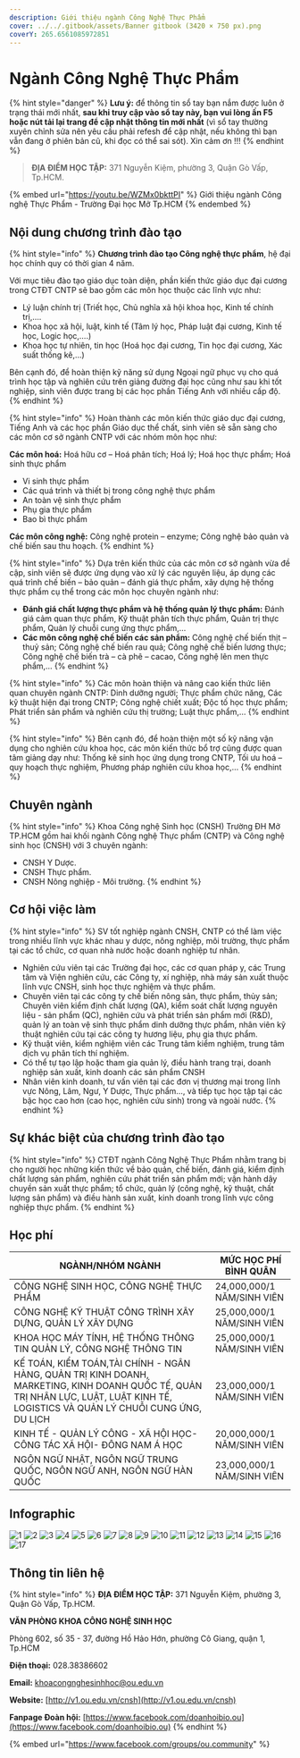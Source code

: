 ```yaml
---
description: Giới thiệu ngành Công Nghệ Thực Phẩm
cover: ../../.gitbook/assets/Banner gitbook (3420 × 750 px).png
coverY: 265.6561085972851
---
```


# Ngành Công Nghệ Thực Phẩm

{% hint style="danger" %}
**Lưu ý:** để thông tin sổ tay bạn nắm được luôn ở trạng thái mới nhất, **sau khi truy cập vào sổ tay này, bạn vui lòng ấn F5 hoặc nút tải lại trang để cập nhật thông tin mới nhất** (vì sổ tay thường xuyên chỉnh sửa nên yêu cầu phải refesh để cập nhật, nếu không thì bạn vẫn đang ở phiên bản cũ, khi đọc có thể sai sót). Xin cảm ơn !!!
{% endhint %}

> **ĐỊA ĐIỂM HỌC TẬP:** 371 Nguyễn Kiệm, phường 3, Quận Gò Vấp, Tp.HCM.

{% embed url="https://youtu.be/WZMx0bkttPI" %}
Giới thiệu ngành Công nghệ Thực Phẩm - Trường Đại học Mở Tp.HCM
{% endembed %}

## Nội dung chương trình đào tạo

{% hint style="info" %}
**Chương trình đào tạo Công nghệ thực phẩm**, hệ đại học chính quy có thời gian 4 năm.

Với mục tiêu đào tạo giáo dục toàn diện, phần kiến thức giáo dục đại cương trong CTĐT CNTP sẽ bao gồm các môn học thuộc các lĩnh vực như:

* Lý luận chính trị (Triết học, Chủ nghĩa xã hội khoa học, Kinh tế chính trị,….
* Khoa học xã hội, luật, kinh tế (Tâm lý học, Pháp luật đại cương, Kinh tế học, Logic học,….)
* Khoa học tự nhiên, tin học (Hoá học đại cương, Tin học đại cương, Xác suất thống kê,…)

Bên cạnh đó, để hoàn thiện kỹ năng sử dụng Ngoại ngữ phục vụ cho quá trình học tập và nghiên cứu trên giảng đường đại học cũng như sau khi tốt nghiệp, sinh viên được trang bị các học phần Tiếng Anh với nhiều cấp độ.
{% endhint %}

{% hint style="info" %}
Hoàn thành các môn kiến thức giáo dục đại cương, Tiếng Anh và các học phần Giáo dục thể chất, sinh viên sẽ sẵn sàng cho các môn cơ sở ngành CNTP với các nhóm môn học như:

**Các môn hoá:** Hoá hữu cơ – Hoá phân tích; Hoá lý; Hoá học thực phẩm; Hoá sinh thực phẩm

* Vi sinh thực phẩm
* Các quá trình và thiết bị trong công nghệ thực phẩm
* An toàn vệ sinh thực phẩm
* Phụ gia thực phẩm
* Bao bì thực phẩm

**Các môn công nghệ:** Công nghệ protein – enzyme; Công nghệ bảo quản và chế biến sau thu hoạch.
{% endhint %}

{% hint style="info" %}
Dựa trên kiến thức của các môn cơ sở ngành vừa đề cập, sinh viên sẽ được ứng dụng vào xử lý các nguyên liệu, áp dụng các quá trình chế biến – bảo quản – đánh giá thực phẩm, xây dựng hệ thống thực phẩm cụ thể trong các môn học chuyên ngành như:

* **Đánh giá chất lượng thực phẩm và hệ thống quản lý thực phẩm:** Đánh giá cảm quan thực phẩm, Kỹ thuật phân tích thực phẩm, Quản trị thực phẩm, Quản lý chuỗi cung ứng thực phẩm,…
* **Các môn công nghệ chế biến các sản phẩm:** Công nghệ chế biến thịt – thuỷ sản; Công nghệ chế biến rau quả; Công nghệ chế biến lương thực; Công nghệ chế biến trà – cà phê – cacao, Công nghệ lên men thực phẩm,…
{% endhint %}

{% hint style="info" %}
Các môn hoàn thiện và nâng cao kiến thức liên quan chuyên ngành CNTP: Dinh dưỡng người; Thực phẩm chức năng, Các kỹ thuật hiện đại trong CNTP; Công nghệ chiết xuất; Độc tố học thực phẩm; Phát triển sản phẩm và nghiên cứu thị trường; Luật thực phẩm,…
{% endhint %}

{% hint style="info" %}
Bên cạnh đó, để hoàn thiện một số kỹ năng vận dụng cho nghiên cứu khoa học, các môn kiến thức bổ trợ cũng được quan tâm giảng dạy như: Thống kê sinh học ứng dụng trong CNTP, Tối ưu hoá – quy hoạch thực nghiệm, Phương pháp nghiên cứu khoa học,…
{% endhint %}

## Chuyên ngành

{% hint style="info" %}
Khoa Công nghệ Sinh học (CNSH) Trường ĐH Mở TP.HCM gồm hai khối ngành Công nghệ Thực phẩm (CNTP) và Công nghệ sinh học (CNSH) với 3 chuyên ngành:

* CNSH Y Dược.
* CNSH Thực phẩm.
* CNSH Nông nghiệp - Môi trường.
{% endhint %}

## Cơ hội việc làm

{% hint style="info" %}
SV tốt nghiệp ngành CNSH, CNTP có thể làm việc trong nhiều lĩnh vực khác nhau y dược, nông nghiệp, môi trường, thực phẩm tại các tổ chức, cơ quan nhà nước hoặc doanh nghiệp tư nhân.

* Nghiên cứu viên tại các Trường đại học, các cơ quan pháp y, các Trung tâm và Viện nghiên cứu, các Công ty, xí nghiệp, nhà máy sản xuất thuộc lĩnh vực CNSH, sinh học thực nghiệm và thực phẩm.
* Chuyên viên tại các công ty chế biến nông sản, thực phẩm, thủy sản; Chuyên viên kiểm định chất lượng (QA), kiểm soát chất lượng nguyên liệu - sản phẩm (QC), nghiên cứu và phát triển sản phẩm mới (R\&D), quản lý an toàn vệ sinh thực phẩm dinh dưỡng thực phẩm, nhân viên kỹ thuật nghiên cứu tại các công ty hương liệu, phụ gia thực phẩm.
* Kỹ thuật viên, kiểm nghiệm viên các Trung tâm kiểm nghiệm, trung tâm dịch vụ phân tích thí nghiệm.
* Có thể tự tạo lập hoặc tham gia quản lý, điều hành trang trại, doanh nghiệp sản xuất, kinh doanh các sản phẩm CNSH
* Nhân viên kinh doanh, tư vấn viên tại các đơn vị thương mại trong lĩnh vực Nông, Lâm, Ngư, Y Dược, Thực phẩm…, và tiếp tục học tập tại các bậc học cao hơn (cao học, nghiên cứu sinh) trong và ngoài nước.
{% endhint %}

## Sự khác biệt của chương trình đào tạo

{% hint style="info" %}
CTĐT ngành Công Nghệ Thực Phẩm nhằm trang bị cho người học những kiến thức về bảo quản, chế biến, đánh giá, kiểm định chất lượng sản phẩm, nghiên cứu phát triển sản phẩm mới; vận hành dây chuyền sản xuất thực phẩm; tổ chức, quản lý (công nghệ, kỹ thuật, chất lượng sản phẩm) và điều hành sản xuất, kinh doanh trong lĩnh vực công nghiệp thực phẩm.
{% endhint %}

## Học phí

| NGÀNH/NHÓM NGÀNH                                                                                                                                                                  | MỨC HỌC PHÍ BÌNH QUÂN      |
| --------------------------------------------------------------------------------------------------------------------------------------------------------------------------------- | -------------------------- |
| CÔNG NGHỆ SINH HỌC, CÔNG NGHỆ THỰC PHẨM                                                                                                                                           | 24,000,000/1 NĂM/SINH VIÊN |
| CÔNG NGHỆ KỸ THUẬT CÔNG TRÌNH XÂY DỰNG, QUẢN LÝ XÂY DỰNG                                                                                                                          | 25,000,000/1 NĂM/SINH VIÊN |
| KHOA HỌC MÁY TÍNH, HỆ THỐNG THÔNG TIN QUẢN LÝ, CÔNG NGHỆ THÔNG TIN                                                                                                                | 25,000,000/1 NĂM/SINH VIÊN |
| KẾ TOÁN, KIỂM TOÁN,TÀI CHÍNH - NGÂN HÀNG, QUẢN TRỊ KINH DOANH, MARKETING, KINH DOANH QUỐC TẾ, QUẢN TRỊ NHÂN LỰC, LUẬT, LUẬT KINH TẾ, LOGISTICS VÀ QUẢN LÝ CHUỖI CUNG ỨNG, DU LỊCH | 23,000,000/1 NĂM/SINH VIÊN |
| KINH TẾ - QUẢN LÝ CÔNG - XÃ HỘI HỌC- CÔNG TÁC XÃ HỘI- ĐÔNG NAM Á HỌC                                                                                                              | 20,000,000/1 NĂM/SINH VIÊN |
| NGÔN NGỮ NHẬT, NGÔN NGỮ TRUNG QUỐC, NGÔN NGỮ ANH, NGÔN NGỮ HÀN QUỐC                                                                                                               | 23,000,000/1 NĂM/SINH VIÊN |

## Infographic

![1](<../../.gitbook/assets/1 - tiêu đề (8) (1).png>) ![2](<../../.gitbook/assets/2 - giới thiệu chung (6) (1).png>) ![3](<../../.gitbook/assets/3 - Đầu ra & Cơ hội việc làm.png>) ![4](<../../.gitbook/assets/4 - Đầu ra & Cơ hội việc làm.png>) ![5](<../../.gitbook/assets/5 - Đầu ra & Cơ hội việc làm (1).png>) ![6](<../../.gitbook/assets/6 - tỷ lệ có việc làm.png>) ![7](<../../.gitbook/assets/7 - Mục tiêu Chương trình đào tạo.png>) ![8](<../../.gitbook/assets/8 - Mục tiêu Chương trình đào tạo (1).png>) ![9](<../../.gitbook/assets/9 - ngành - chuyên ngành (1).png>) ![10](<../../.gitbook/assets/10 - Nội dung Chương trình đào tạo (1).png>) ![11](<../../.gitbook/assets/11 - Nội dung Chương trình đào tạo (1).png>) ![12](<../../.gitbook/assets/12 - Nội dung Chương trình đào tạo.png>) ![13](<../../.gitbook/assets/13 - Nội dung Chương trình đào tạo.png>) ![14](<../../.gitbook/assets/14 - Nội dung Chương trình đào tạo.png>) ![15](<../../.gitbook/assets/16 - HỌC PHÍ (1).png>) ![16](<../../.gitbook/assets/17 - HỌC PHÍ.png>) ![17](<../../.gitbook/assets/18 - liên hệ (1).png>)

## Thông tin liên hệ

{% hint style="info" %}
**ĐỊA ĐIỂM HỌC TẬP:** 371 Nguyễn Kiệm, phường 3, Quận Gò Vấp, Tp.HCM.

**VĂN PHÒNG KHOA CÔNG NGHỆ SINH HỌC**

Phòng 602, số 35 - 37, đường Hồ Hảo Hớn, phường Cô Giang, quận 1, Tp.HCM

**Điện thoại:** 028.38386602

**Email:** khoacongnghesinhhoc@ou.edu.vn

**Website:** [http://v1.ou.edu.vn/cnsh](http://v1.ou.edu.vn/cnsh)

**Fanpage Đoàn hội:** [https://www.facebook.com/doanhoibio.ou](https://www.facebook.com/doanhoibio.ou)
{% endhint %}

{% embed url="https://www.facebook.com/groups/ou.community" %}

